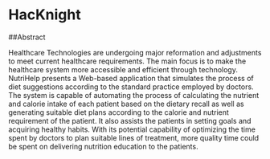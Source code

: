 # HacKnight

##Abstract

Healthcare Technologies are undergoing major reformation and adjustments to meet current healthcare requirements. The main focus is to make the healthcare system more accessible and efficient through technology. NutriHelp presents a Web-based application that simulates the process of diet suggestions according to the standard practice employed by doctors. The system is capable of automating the process of calculating the nutrient and calorie intake of each patient based on the dietary recall as well as generating suitable diet plans according to the calorie and nutrient requirement of the patient. It also assists the patients in setting goals and acquiring healthy habits. With its potential capability of optimizing the time spent by doctors to plan suitable lines of treatment, more quality time could be spent on delivering nutrition education to the patients.
